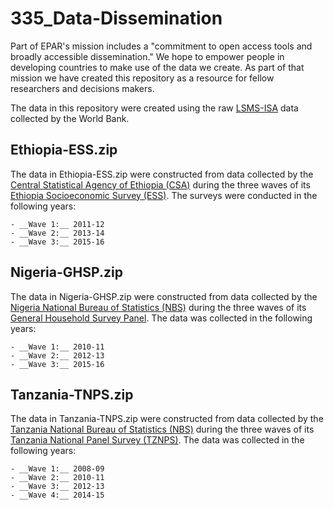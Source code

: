 # 335_Data-Dissemination

Part of EPAR's mission includes a "commitment to open access tools and broadly
accessible dissemination." We hope to empower people in developing countries to
make use of the data we create. As part of that mission we have created this
repository as a resource for fellow researchers and decisions makers. 

The data in this repository were created using the raw
[LSMS-ISA](http://surveys.worldbank.org/lsms/programs/integrated-surveys-agriculture-ISA)
data collected by the World Bank. 

## Ethiopia-ESS.zip

The data in Ethiopia-ESS.zip were constructed from data collected by the 
[Central Statistical Agency of Ethiopia (CSA)](http://www.csa.gov.et/) during 
the three waves of its [Ethiopia Socioeconomic Survey
(ESS)](http://surveys.worldbank.org/lsms/programs/integrated-surveys-agriculture-ISA/ethiopia).
The surveys were conducted in the following years:

	- __Wave 1:__ 2011-12
	- __Wave 2:__ 2013-14
	- __Wave 3:__ 2015-16

## Nigeria-GHSP.zip

The data in Nigeria-GHSP.zip were constructed from data collected by the 
[Nigeria National Bureau of Statistics (NBS)](http://www.nigerianstat.gov.ng/)
during the three waves of its [General Household Survey
Panel](http://surveys.worldbank.org/lsms/programs/integrated-surveys-agriculture-ISA/nigeria).
The data was collected in the following years:

	- __Wave 1:__ 2010-11
	- __Wave 2:__ 2012-13
	- __Wave 3:__ 2015-16

## Tanzania-TNPS.zip

The data in Tanzania-TNPS.zip were constructed from data collected by the 
[Tanzania National Bureau of Statistics (NBS)](http://www.nbs.go.tz/) during the
three waves of its [Tanzania National Panel Survey (TZNPS)](
surveys.worldbank.org/lsms/programs/integrated-surveys-agriculture-ISA/tanzania).
The data was collected in the following years:

	- __Wave 1:__ 2008-09
	- __Wave 2:__ 2010-11
	- __Wave 3:__ 2012-13
	- __Wave 4:__ 2014-15